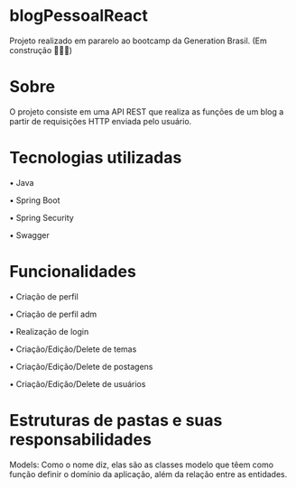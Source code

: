 # blogPessoalReact
Projeto realizado em pararelo ao bootcamp da Generation Brasil.
(Em construção 👨🏽‍💻)

# Sobre
O projeto consiste em uma API REST que realiza as funções de um blog a partir de requisições HTTP enviada pelo usuário.

# Tecnologias utilizadas
• Java

• Spring Boot

• Spring Security

• Swagger

# Funcionalidades
• Criação de perfil

• Criação de perfil adm

• Realização de login

• Criação/Edição/Delete de temas

• Criação/Edição/Delete de postagens

• Criação/Edição/Delete de usuários

# Estruturas de pastas e suas responsabilidades
Models:
Como o nome diz, elas são as classes modelo que têem como função definir o domínio da aplicação, além da relação entre as entidades.
